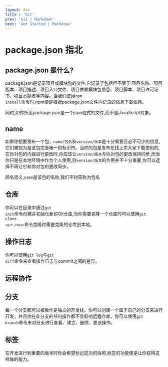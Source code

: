 ```yaml
---
layout: doc
title : 'Git'
prev: 'Git | Markdown'
next: 'Get Started | Markdown'
---
```


# package.json 指北

## package.json 是什么?
package.json是记录项目或模块包的文件,它记录了包括但不限于:项目名称、项目版本、项目描述、项目入口文件、项目依赖模块包信息、项目脚本、项目许可证书、项目贡献者等内容。当我们使用<code>npm install</code>命令时,npm便是根据package.json文件内记录的信息下载依赖。<br/>

同时,如你所见package.json是一个json格式的文件,而不是JavaScript对象。


## name
如果你想要发布一个包，<code>name/包名</code>和<code>version/版本</code>是十分重要且必不可少的信息,它们被视为是该包完全唯一的标识符。当你的包是发布在线上供大家下载使用的,在你对包的内容进行更改时,你应该让<code>version/版本</code>与你对包的更改保持同步,而当你只是在本地环境中作为个人使用,则<code>version/版本</code>的作用并不十分重要,你可以选择不再让它和你对包的更改同步。

顾名思义,<code>name</code>是该包的名称,我们平时简称为包名

## 仓库
你可以在目录中通过<code>git init</code>命令创建并初始化新的Git仓库,当你需要克隆一个仓库时可以使用<code>git clone `<git-repo>`</code>命令克隆你需要克隆的仓库到本地。


## 操作日志
你可以使用<code>git log</code>与<code>git diff</code>命令来查看操作日志与commit之间的差异。


## 远程协作

## 分支
每一个分支都可以被看作是独立的开发线，你可以创建一个属于自己的分支来进行开发，并且你在此分支的任何操作都不会影响远程仓库，你可以使用<code>git branch</code>命令来对分支进行查看、建立、删除、更该操作。

## 标签
在开发进行到重要的版本时你会希望标记这次的快照,标签的功能便是让你获得这样做的能力。

